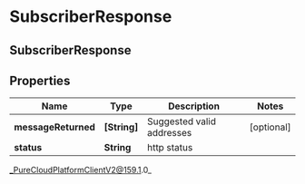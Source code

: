 # SubscriberResponse

## SubscriberResponse

## Properties

|Name | Type | Description | Notes|
|------------ | ------------- | ------------- | -------------|
| **messageReturned** | **[String]** | Suggested valid addresses | [optional] |
| **status** | **String** | http status | |



_PureCloudPlatformClientV2@159.1.0_
